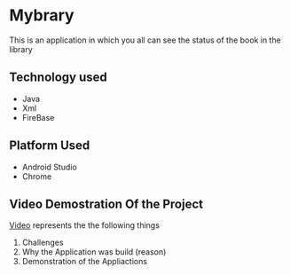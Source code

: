 # Mybrary
This is an application in which you all can see the status of the book in the library 
## Technology used
* Java
* Xml
* FireBase 
## Platform Used
* Android Studio
* Chrome
## Video Demostration Of the Project
[Video](https://drive.google.com/file/d/1pcZBVYIoNajnEIMRhOvAoGUEvjIcxkdp/view?usp=sharing) represents the the following things
1. Challenges
2. Why the Application was build (reason)
3. Demonstration of the Appliactions
